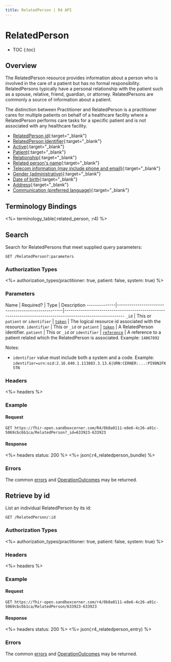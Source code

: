 ```yaml
---
title: RelatedPerson | R4 API
---
```


# RelatedPerson

* TOC
{:toc}

## Overview

The RelatedPerson resource provides information about a person who is involved in the care of a patient but has no formal responsibility. RelatedPersons typically have a personal relationship with the patient such as a spouse, relative, friend, guardian, or attorney. RelatedPersons are commonly a source of information about a patient.

The distinction between Practitioner and RelatedPerson is a practitioner cares for multiple patients on behalf of a healthcare facility where a RelatedPerson performs care tasks for a specific patient and is not associated with any healthcare facility.

* [RelatedPerson id](http://hl7.org/fhir/R4/resource-definitions.html#Resource.id){:target="_blank"}
* [RelatedPerson Identifier](http://hl7.org/fhir/R4/relatedperson-definitions.html#RelatedPerson.identifier){:target="_blank"}
* [Active](https://hl7.org/fhir/R4/relatedperson-definitions.html#RelatedPerson.active){:target="_blank"} 
* [Patient](http://hl7.org/fhir/R4/relatedperson-definitions.html#RelatedPerson.patient){:target="_blank"}
* [Relationship](http://hl7.org/fhir/R4/relatedperson-definitions.html#RelatedPerson.relationship){:target="_blank"}
* [Related person's name](http://hl7.org/fhir/R4/relatedperson-definitions.html#RelatedPerson.name){:target="_blank"}
* [Telecom information (may include phone and email)](http://hl7.org/fhir/R4/relatedperson-definitions.html#RelatedPerson.telecom){:target="_blank"}
* [Gender (administrative)](http://hl7.org/fhir/R4/relatedperson-definitions.html#RelatedPerson.gender){:target="_blank"}
* [Date of birth](http://hl7.org/fhir/R4/relatedperson-definitions.html#RelatedPerson.birthDate){:target="_blank"}
* [Address](http://hl7.org/fhir/R4/relatedperson-definitions.html#RelatedPerson.address){:target="_blank"}
* [Communication (preferred language)](https://hl7.org/fhir/r4/relatedperson-definitions.html#RelatedPerson.communication){:target="_blank"}

## Terminology Bindings

<%= terminology_table(:related_person, :r4) %>

## Search

Search for RelatedPersons that meet supplied query parameters:

    GET /RelatedPerson?:parameters

### Authorization Types

<%= authorization_types(practitioner: true, patient: false, system: true) %>

### Parameters

 Name         | Required?                                         | Type          | Description
--------------|---------------------------------------------------|-----------------------------------------------------------------------------------------------------------
 `_id`        | This or `patient` or `identifier` | [`token`]     | The logical resource id associated with the resource.
 `identifier` | This or `_id` or `patient`        | [`token`]     | A RelatedPerson identifier.
 `patient`    | This or `_id` or `identifier`     | [`reference`] | A reference to a patient related which the RelatedPerson is associated. Example: `14067892`

Notes:

- `identifier` value must include both a system and a code. Example: `identifier=urn:oid:2.16.840.1.113883.3.13.6|URN:CERNER:...:PI98N2FK5TN`

### Headers

 <%= headers %>

### Example

#### Request

    GET https://fhir-open.sandboxcerner.com/R4/0b8a0111-e8e6-4c26-a91c-5069cbc6b1ca/RelatedPerson?_id=633923-633923

#### Response

<%= headers status: 200 %>
<%= json(:r4_relatedperson_bundle) %>

### Errors

The common [errors] and [OperationOutcomes] may be returned.

## Retrieve by id

List an individual RelatedPerson by its id:

    GET /RelatedPerson/:id

### Authorization Types

<%= authorization_types(practitioner: true, patient: false, system: true) %>

### Headers

<%= headers %>

### Example

#### Request

    GET https://fhir-open.sandboxcerner.com/r4/0b8a0111-e8e6-4c26-a91c-5069cbc6b1ca/RelatedPerson/633923-633923

#### Response

<%= headers status: 200 %>
<%= json(:r4_relatedperson_entry) %>

### Errors

The common [errors] and [OperationOutcomes] may be returned.

[`reference`]: http://hl7.org/fhir/R4/search.html#reference
[`token`]: http://hl7.org/fhir/R4/search.html#token
[errors]: ../../#client-errors
[OperationOutcomes]: ../../#operation-outcomes
